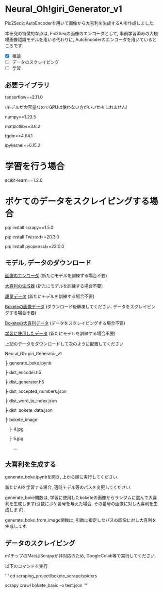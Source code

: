 # Neural_Oh!giri_Generator_v1

Pix2SeqとAutoEncoderを用いて画像から大喜利を生成するAIを作成しました.

本研究の特徴的な点は, Pix2Seqの画像のエンコーダとして, 事前学習済みの大規模画像認識モデルを用いる代わりに, AutoEncoderのエンコーダを用いているところです.

- [X] 推論
- [ ] データのスクレイピング
- [ ] 学習

## 必要ライブラリ

tensorflow==2.11.0

(モデルが大容量なのでGPUは使わない方がいいかもしれません)

numpy==1.23.5

matplotlib==3.6.2

tqdm==4.64.1

ipykernel==6.15.2

# 学習を行う場合

scikit-learn==1.2.0

# ボケてのデータをスクレイピングする場合

pip install scrapy==1.5.0

pip install Twisted==20.3.0

pip install pyopenssl==22.0.0 

## モデル, データのダウンロード

[画像のエンコーダ](https://drive.google.com/file/d/1VL3Gyr91_LSSVPyHknY4RnZMfy6Z8PZu/view?usp=share_link)
(新たにモデルを訓練する場合不要)

[大喜利の生成器](https://drive.google.com/file/d/1zxl9RC8dZFF4hYltz4V5AkHqgQTDZ8tf/view?usp=share_link)
(新たにモデルを訓練する場合不要)

[語彙データ](https://drive.google.com/file/d/1TelxXPss39oHVkOlEpGvmbCgQrsQMMib/view?usp=share_link)
(新たにモデルを訓練する場合不要)

[Boketeの画像データ](https://drive.google.com/file/d/1JJxKH7oYjtbjDebvMCyq15WWmklSHSvE/view?usp=share_link)
(ダウンロード後解凍してください. データをスクレイピングする場合不要)

[Boketeの大喜利データ](https://drive.google.com/file/d/1_cKPz-zfRphi9oa7wTMV_ilyaBbkqCs5/view?usp=share_link)
(データをスクレイピングする場合不要)

[学習に使用したデータ](https://drive.google.com/file/d/1G6HkNVT-OX7mhvutLt7HYuIU_k0a9JWm/view?usp=share_link)
(新たにモデルを訓練する場合不要)

上記のデータをダウンロードして次のように配置してください

Neural_Oh-giri_Generator_v1

├ generate_boke.ipynb

├ dist_encoder.h5

├ dist_generator.h5

├ dist_accepted_numbers.json

├ dist_word_to_index.json

├ dist_bokete_data.json

├ bokete_image

&emsp;├ 4.jpg

&emsp;├ 5.jpg

&emsp;&emsp;...

## 大喜利を生成する

generate_boke.ipynbを開き, 上から順に実行してください.

新たにAIを学習する場合, 適時モデル等のパスを変更してください.

generate_boke関数は, 学習に使用したboketeの画像からランダムに選んで大喜利を生成します(引数にボケ番号を与えた場合, その番号の画像に対し大喜利を生成します).

generate_boke_from_image関数は, 引数に指定したパスの画像に対し大喜利を生成します.

## データのスクレイピング

m1チップのMacはScrapyが非対応のため, GoogleColab等で実行してください.

以下のコマンドを実行

'''
cd scraping_project/bokete_scrape/spiders

scrapy crawl bokete_basic -o test.json
'''
